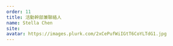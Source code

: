 ```yaml
---
order: 11
title: 活動幹部兼聯絡人
name: Stella Chen
site:
avatar: https://images.plurk.com/2xCePufWiIGtT6CoYLTdG1.jpg
---
```


<!-- 這邊應該放介紹 -->
